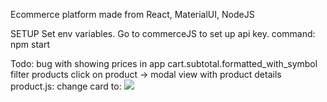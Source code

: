 Ecommerce platform made from React, MaterialUI, NodeJS

SETUP
Set env variables. Go to commerceJS to set up api key.
command: npm start

Todo:
bug with showing prices in app cart.subtotal.formatted_with_symbol
filter products
click on product -> modal view with product details
product.js: change card to:
<Paper variant="outlined">
<img src="https://img.ltwebstatic.com/images2_pi/2018/08/30/15356088573812032666_thumbnail_405x552.webp" />
</Paper>
